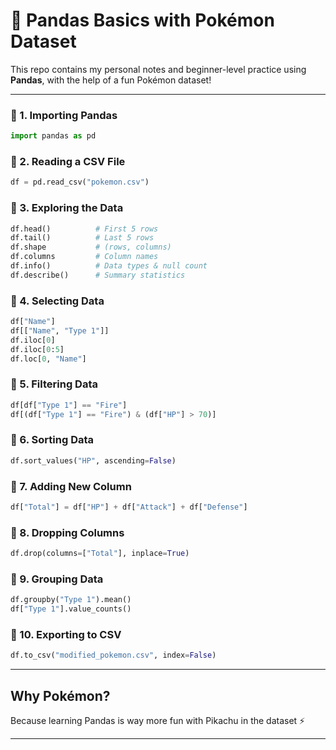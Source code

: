 # 🐼 Pandas Basics with Pokémon Dataset

This repo contains my personal notes and beginner-level practice using **Pandas**, with the help of a fun Pokémon dataset!

---

### 🔹 1. Importing Pandas
```python
import pandas as pd
```

### 🔹 2. Reading a CSV File
```python
df = pd.read_csv("pokemon.csv")
```

### 🔹 3. Exploring the Data
```python
df.head()          # First 5 rows  
df.tail()          # Last 5 rows  
df.shape           # (rows, columns)  
df.columns         # Column names  
df.info()          # Data types & null count  
df.describe()      # Summary statistics  
```

### 🔹 4. Selecting Data
```python
df["Name"]  
df[["Name", "Type 1"]]  
df.iloc[0]  
df.iloc[0:5]  
df.loc[0, "Name"]  
```

### 🔹 5. Filtering Data
```python
df[df["Type 1"] == "Fire"]  
df[(df["Type 1"] == "Fire") & (df["HP"] > 70)]  
```

### 🔹 6. Sorting Data
```python
df.sort_values("HP", ascending=False)
```

### 🔹 7. Adding New Column
```python
df["Total"] = df["HP"] + df["Attack"] + df["Defense"]
```

### 🔹 8. Dropping Columns
```python
df.drop(columns=["Total"], inplace=True)
```

### 🔹 9. Grouping Data
```python
df.groupby("Type 1").mean()  
df["Type 1"].value_counts()  
```

### 🔹 10. Exporting to CSV
```python
df.to_csv("modified_pokemon.csv", index=False)
```

---

##  Why Pokémon?

Because learning Pandas is way more fun with Pikachu in the dataset ⚡

---

